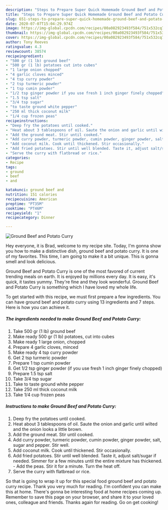 ```yaml
---
description: "Steps to Prepare Super Quick Homemade Ground Beef and Potato Curry"
title: "Steps to Prepare Super Quick Homemade Ground Beef and Potato Curry"
slug: 651-steps-to-prepare-super-quick-homemade-ground-beef-and-potato-curry
date: 2020-07-07T15:04:29.974Z
image: https://img-global.cpcdn.com/recipes/00a082923493f584/751x532cq70/ground-beef-and-potato-curry-recipe-main-photo.jpg
thumbnail: https://img-global.cpcdn.com/recipes/00a082923493f584/751x532cq70/ground-beef-and-potato-curry-recipe-main-photo.jpg
cover: https://img-global.cpcdn.com/recipes/00a082923493f584/751x532cq70/ground-beef-and-potato-curry-recipe-main-photo.jpg
author: Tony Reeves
ratingvalue: 4.3
reviewcount: 38574
recipeingredient:
- "500 gr (1 lb) ground beef"
- "500 gr (1 lb) potatoes cut into cubes"
- "1 large onion chopped"
- "4 garlic cloves minced"
- "4 tsp curry powder"
- "2 tsp turmeric powder"
- "1 tsp cumin powder"
- "1/2 tsp ginger powder if you use fresh 1 inch ginger finely chopped"
- "1.5 tsp salt"
- "3/4 tsp sugar"
- "to taste ground white pepper"
- "250 ml thick coconut milk"
- "1/4 cup frozen peas"
recipeinstructions:
- "Deep fry the potatoes until cooked."
- "Heat about 3 tablespoons of oil. Saute the onion and garlic until wilted and the onion looks a little brown."
- "Add the ground meat. Stir until cooked."
- "Add curry powder, turmeric powder, cumin powder, ginger powder, salt, sugar and pepper. Stir well."
- "Add coconut milk. Cook until thickened. Stir occasionally."
- "Add fried potatoes. Stir until well blended. Taste it, adjust salt/sugar if needed. Simmer for a few minutes until the entire mixture has thickened.  Add the peas. Stir it for a minute. Turn the heat off."
- "Serve the curry with flatbread or rice."
categories:
- Recipe
tags:
- ground
- beef
- and

katakunci: ground beef and 
nutrition: 151 calories
recipecuisine: American
preptime: "PT35M"
cooktime: "PT46M"
recipeyield: "1"
recipecategory: Dinner

---
```



![Ground Beef and Potato Curry](https://img-global.cpcdn.com/recipes/00a082923493f584/751x532cq70/ground-beef-and-potato-curry-recipe-main-photo.jpg)

Hey everyone, it is Brad, welcome to my recipe site. Today, I'm gonna show you how to make a distinctive dish, ground beef and potato curry. It is one of my favorites. This time, I am going to make it a bit unique. This is gonna smell and look delicious.

Ground Beef and Potato Curry is one of the most favored of current trending meals on earth. It is enjoyed by millions every day. It is easy, it's quick, it tastes yummy. They're fine and they look wonderful. Ground Beef and Potato Curry is something which I have loved my whole life.




To get started with this recipe, we must first prepare a few ingredients. You can have ground beef and potato curry using 13 ingredients and 7 steps. Here is how you can achieve it.

<!--inarticleads1-->

##### The ingredients needed to make Ground Beef and Potato Curry:

1. Take 500 gr (1 lb) ground beef
1. Make ready 500 gr (1 lb) potatoes, cut into cubes
1. Make ready 1 large onion, chopped
1. Prepare 4 garlic cloves, minced
1. Make ready 4 tsp curry powder
1. Get 2 tsp turmeric powder
1. Prepare 1 tsp cumin powder
1. Get 1/2 tsp ginger powder (if you use fresh 1 inch ginger finely chopped)
1. Prepare 1.5 tsp salt
1. Take 3/4 tsp sugar
1. Take to taste ground white pepper
1. Take 250 ml thick coconut milk
1. Take 1/4 cup frozen peas




<!--inarticleads2-->

##### Instructions to make Ground Beef and Potato Curry:

1. Deep fry the potatoes until cooked.
1. Heat about 3 tablespoons of oil. Saute the onion and garlic until wilted and the onion looks a little brown.
1. Add the ground meat. Stir until cooked.
1. Add curry powder, turmeric powder, cumin powder, ginger powder, salt, sugar and pepper. Stir well.
1. Add coconut milk. Cook until thickened. Stir occasionally.
1. Add fried potatoes. Stir until well blended. Taste it, adjust salt/sugar if needed. Simmer for a few minutes until the entire mixture has thickened.  - Add the peas. Stir it for a minute. Turn the heat off.
1. Serve the curry with flatbread or rice.




So that is going to wrap it up for this special food ground beef and potato curry recipe. Thank you very much for reading. I'm confident you can make this at home. There's gonna be interesting food at home recipes coming up. Remember to save this page on your browser, and share it to your loved ones, colleague and friends. Thanks again for reading. Go on get cooking!
